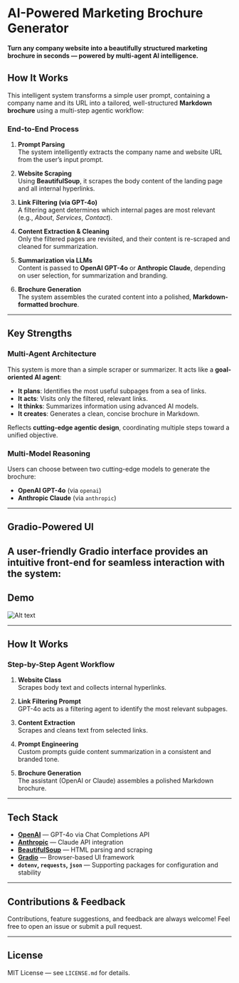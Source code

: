 #  AI-Powered Marketing Brochure Generator

**Turn any company website into a beautifully structured marketing brochure in seconds — powered by multi-agent AI intelligence.**

##  How It Works

This intelligent system transforms a simple user prompt, containing a company name and its URL into a tailored, well-structured **Markdown brochure** using a multi-step agentic workflow:

### End-to-End Process

1. **Prompt Parsing**  
   The system intelligently extracts the company name and website URL from the user’s input prompt.

2. **Website Scraping**  
   Using **BeautifulSoup**, it scrapes the body content of the landing page and all internal hyperlinks.

3. **Link Filtering (via GPT-4o)**  
   A filtering agent determines which internal pages are most relevant (e.g., *About*, *Services*, *Contact*).

4. **Content Extraction & Cleaning**  
   Only the filtered pages are revisited, and their content is re-scraped and cleaned for summarization.

5. **Summarization via LLMs**  
   Content is passed to **OpenAI GPT-4o** or **Anthropic Claude**, depending on user selection, for summarization and branding.

6. **Brochure Generation**  
   The system assembles the curated content into a polished, **Markdown-formatted brochure**. 
---

## Key Strengths

### Multi-Agent Architecture

This system is more than a simple scraper or summarizer. It acts like a **goal-oriented AI agent**:

- **It plans**: Identifies the most useful subpages from a sea of links.
- **It acts**: Visits only the filtered, relevant links.
- **It thinks**: Summarizes information using advanced AI models.
- **It creates**: Generates a clean, concise brochure in Markdown.

Reflects **cutting-edge agentic design**, coordinating multiple steps toward a unified objective.

### Multi-Model Reasoning

Users can choose between two cutting-edge models to generate the brochure: 

- **OpenAI GPT-4o** (via `openai`)
- **Anthropic Claude** (via `anthropic`)

---

## Gradio-Powered UI

A user-friendly **Gradio interface** provides an intuitive front-end for seamless interaction with the system:
---

## Demo 
![Alt text](output.gif)

--- 

## How It Works

### Step-by-Step Agent Workflow

1. **Website Class**  
   Scrapes body text and collects internal hyperlinks.

2. **Link Filtering Prompt**  
   GPT-4o acts as a filtering agent to identify the most relevant subpages.

3. **Content Extraction**  
   Scrapes and cleans text from selected links.

4. **Prompt Engineering**  
   Custom prompts guide content summarization in a consistent and branded tone.

5. **Brochure Generation**  
   The assistant (OpenAI or Claude) assembles a polished Markdown brochure.

---
## Tech Stack

- **[OpenAI](https://openai.com)** — GPT-4o via Chat Completions API
- **[Anthropic](https://www.anthropic.com/)** — Claude API integration
- **[BeautifulSoup](https://www.crummy.com/software/BeautifulSoup/)** — HTML parsing and scraping
- **[Gradio](https://gradio.app/)** — Browser-based UI framework
- **`dotenv`, `requests`, `json`** — Supporting packages for configuration and stability
---

## Contributions & Feedback

Contributions, feature suggestions, and feedback are always welcome! Feel free to open an issue or submit a pull request.

---
## License

MIT License — see `LICENSE.md` for details.
